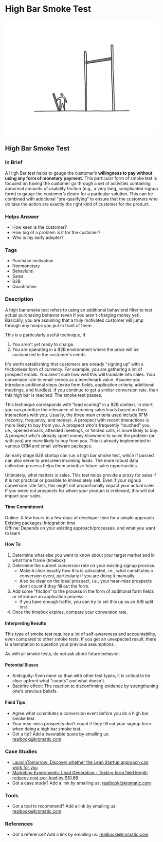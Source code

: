 # High Bar Smoke Test

![](../.gitbook/assets/illustration-high-bar-test.png)

## High Bar Smoke Test

### In Brief

A High Bar test helps to gauge the customer’s **willingness to pay without using any form of monetary payment.** This particular form of smoke test is focused on having the customer go through a set of activities containing abnormal amounts of usability friction \(e.g., a very long, complicated signup form\) to gauge the customer’s desire for a particular solution. This can be combined with additional "pre-qualifying" to ensure that the customers who do take the action are exactly the right kind of customer for the product.

### Helps Answer

* How keen is the customer? 
* How big of a problem is it for the customer? 
* Who is my early adopter?

### Tags

* Purchase motivation
* Nonmonetary
* Behavioral
* Sales 
* B2B
* Quantitative

### Description

A high bar smoke test refers to using an additional behavioral filter to test actual purchasing behavior \(even if you aren't charging money yet\). Basically, you are assuming that a truly motivated customer will jump through any hoops you put in front of them.

This is a particularly useful technique, if:  
1. You aren't yet ready to charge.  
2. You are operating in a B2B environment where the price will be customized to the customer's needs.

It's worth establishing that customers are already "signing up" with a frictionless form of currency. For example, you are gathering a lot of prospect emails. You aren't sure how well this will translate into sales. Your conversion rate to email serves as a benchmark value. Assume you introduce additional steps \(extra form fields, application criteria, additional meetings, and hurdles\). If you continue to get a similar conversion rate, then this high bar is reached. The smoke test passes.

This technique corresponds with "lead scoring" in a B2B context. In short, you can prioritize the relevance of incoming sales leads based on their interactions with you. Usually, the three main criteria used include RFM \(recency, frequency, and money\). A prospect with recent interactions is more likely to buy from you. A prospect who's frequently "touched" you, i.e., opened emails, attended meetings, or fielded calls, is more likely to buy. A prospect who's already spent money elsewhere to solve the problem \(or with you\) are more likely to buy from you. This is already implemented in various CRM and email software packages.

An early stage B2B startup can run a high bar smoke test, which if passed can also serve to prescreen incoming leads. The more robust data collection process helps them prioritize future sales opportunities.

Ultimately, what matters is sales. This test helps provide a proxy for sales if it is not practical or possible to immediately sell. Even if your signup conversion rate falls, this might not proportionally impact your actual sales. If you weed out prospects for whom your product is irrelevant, this will not impact your sales.

#### Time Commitment

Online: A few hours to a few days of developer time for a simple approach  
Existing packages: Integration time  
Offline: Depends on your existing approach/processes, and what you want to learn

#### How To

1. Determine what else you want to know about your target market and in what time frame \(timebox\).
2. Determine the current conversion rate on your existing signup process.
   * Make it clear exactly how this is calculated, i.e., what constitutes a conversion event, particularly if you are doing it manually.
   * Also be clear on the ideal prospect, i.e., your near-miss prospects don't count if they fill out the form.
3. Add some "friction" to the process in the form of additional form fields or introduce an application process.
   * If you have enough traffic, you can try to set this up as an A/B split test.
4. Once the timebox expires, compare your conversion rate. 

#### Interpreting Results

This type of smoke test requires a lot of self-awareness and accountability, even compared to other smoke tests. If you get an unexpected result, there is a temptation to question your previous assumptions.

As with all smoke tests, do not ask about future behavior.

#### Potential Biases

* Ambiguity: Even more so than with other test types, it is critical to be clear upfront what "counts" and what doesn't. 
* Backfire effect: The reaction to disconfirming evidence by strengthening one's previous beliefs.

#### Field Tips

* Agree what constitutes a conversion event before you do a high bar smoke test.
* Your near-miss prospects don't count if they fill out your signup form when doing a high bar smoke test.
* Got a tip? Add a tweetable quote by emailing us: [realbook@kromatic.com](mailto:realbook@kromatic.com)

### Case Studies

* [LaunchTomorrow: Discover whether the Lean Startup approach can work for you](http://leanstartupquiz.launchtomorrow.com/)
* [Marketing Experiments: Lead Generation - Testing form field length reduces cost-per-lead by $10.66](http://www.marketingexperiments.com/blog/internet-marketing-strategy/lead-generation-testing-form-field-length-reduces-cost-per-lead-by-10-66.html)
* Got a case study? Add a link by emailing us: [realbook@kromatic.com](mailto:realbook@kromatic.com)

### Tools

* Got a tool to recommend? Add a link by emailing us: [realbook@kromatic.com](mailto:realbook@kromatic.com)

### References

* Got a reference? Add a link by emailing us: [realbook@kromatic.com](https://github.com/trikro/the-real-startup-book/tree/6a17bc36666863334ffdefad4f2a9abf3e12ce13/part4-evaluative_market_experiment/realbook@kromatic.com)

